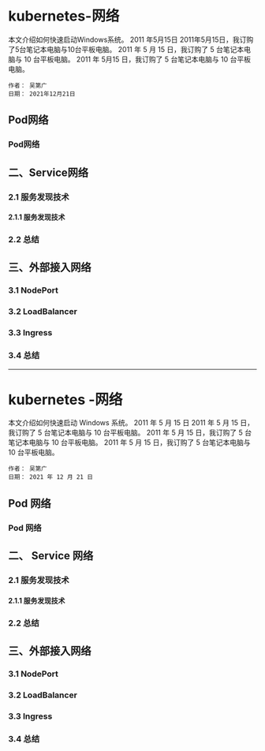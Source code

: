 # kubernetes-网络
本文介绍如何快速启动Windows系统。
2011 年5月15日
2011年5月15日，我订购了5台笔记本电脑与10台平板电脑。
2011 年 5 月 15 日，我订购了 5 台笔记本电脑与 10 台平板电脑。
2011 年 5月15 日，我订购了 5 台笔记本电脑与 10 台平板电脑。
```describe
作者： 吴第广
日期： 2021年12月21日
```

## Pod网络
### Pod网络

## 二、Service网络
### 2.1 服务发现技术
#### 2.1.1 服务发现技术
### 2.2 总结

## 三、外部接入网络
### 3.1 NodePort
### 3.2 LoadBalancer
### 3.3 Ingress
### 3.4 总结


---

#  kubernetes -网络
本文介绍如何快速启动 Windows 系统。
2011 年 5 月 15 日
2011 年 5 月 15 日，我订购了 5 台笔记本电脑与 10 台平板电脑。
2011 年 5 月 15 日，我订购了 5 台笔记本电脑与 10 台平板电脑。
2011 年 5 月 15 日，我订购了 5 台笔记本电脑与 10 台平板电脑。
``` describe
作者： 吴第广
日期： 2021 年 12 月 21 日
```

##  Pod 网络
###  Pod 网络

## 二、 Service 网络
### 2.1 服务发现技术
#### 2.1.1 服务发现技术
### 2.2 总结

## 三、外部接入网络
### 3.1  NodePort
### 3.2  LoadBalancer
### 3.3  Ingress
### 3.4 总结
